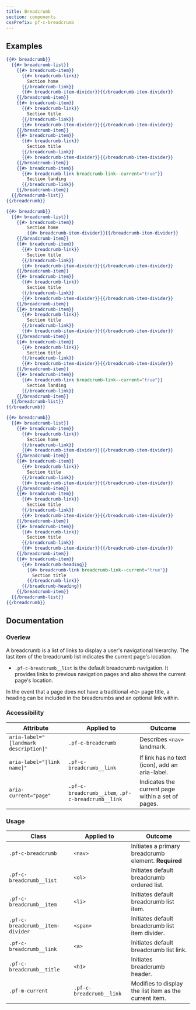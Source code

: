```yaml
---
title: Breadcrumb
section: components
cssPrefix: pf-c-breadcrumb
---
```


## Examples
```hbs title=Basic
{{#> breadcrumb}}
  {{#> breadcrumb-list}}
    {{#> breadcrumb-item}}
      {{#> breadcrumb-link}}
        Section home
      {{/breadcrumb-link}}
      {{#> breadcrumb-item-divider}}{{/breadcrumb-item-divider}}
    {{/breadcrumb-item}}
    {{#> breadcrumb-item}}
      {{#> breadcrumb-link}}
        Section title
      {{/breadcrumb-link}}
      {{#> breadcrumb-item-divider}}{{/breadcrumb-item-divider}}
    {{/breadcrumb-item}}
    {{#> breadcrumb-item}}
      {{#> breadcrumb-link}}
        Section title
      {{/breadcrumb-link}}
      {{#> breadcrumb-item-divider}}{{/breadcrumb-item-divider}}
    {{/breadcrumb-item}}
    {{#> breadcrumb-item}}
      {{#> breadcrumb-link breadcrumb-link--current="true"}}
        Section landing
      {{/breadcrumb-link}}
    {{/breadcrumb-item}}
  {{/breadcrumb-list}}
{{/breadcrumb}}
```

```hbs title=Without-home-link
{{#> breadcrumb}}
  {{#> breadcrumb-list}}
    {{#> breadcrumb-item}}
        Section home
        {{#> breadcrumb-item-divider}}{{/breadcrumb-item-divider}}
    {{/breadcrumb-item}}
    {{#> breadcrumb-item}}
      {{#> breadcrumb-link}}
        Section title
      {{/breadcrumb-link}}
      {{#> breadcrumb-item-divider}}{{/breadcrumb-item-divider}}
    {{/breadcrumb-item}}
    {{#> breadcrumb-item}}
      {{#> breadcrumb-link}}
        Section title
      {{/breadcrumb-link}}
      {{#> breadcrumb-item-divider}}{{/breadcrumb-item-divider}}
    {{/breadcrumb-item}}
    {{#> breadcrumb-item}}
      {{#> breadcrumb-link}}
        Section title
      {{/breadcrumb-link}}
      {{#> breadcrumb-item-divider}}{{/breadcrumb-item-divider}}
    {{/breadcrumb-item}}
    {{#> breadcrumb-item}}
      {{#> breadcrumb-link}}
        Section title
      {{/breadcrumb-link}}
      {{#> breadcrumb-item-divider}}{{/breadcrumb-item-divider}}
    {{/breadcrumb-item}}
    {{#> breadcrumb-item}}
      {{#> breadcrumb-link breadcrumb-link--current="true"}}
        Section landing
      {{/breadcrumb-link}}
    {{/breadcrumb-item}}
  {{/breadcrumb-list}}
{{/breadcrumb}}
```

```hbs title=With-heading
{{#> breadcrumb}}
  {{#> breadcrumb-list}}
    {{#> breadcrumb-item}}
      {{#> breadcrumb-link}}
        Section home
      {{/breadcrumb-link}}
      {{#> breadcrumb-item-divider}}{{/breadcrumb-item-divider}}
    {{/breadcrumb-item}}
    {{#> breadcrumb-item}}
      {{#> breadcrumb-link}}
        Section title
      {{/breadcrumb-link}}
      {{#> breadcrumb-item-divider}}{{/breadcrumb-item-divider}}
    {{/breadcrumb-item}}
    {{#> breadcrumb-item}}
      {{#> breadcrumb-link}}
        Section title
      {{/breadcrumb-link}}
      {{#> breadcrumb-item-divider}}{{/breadcrumb-item-divider}}
    {{/breadcrumb-item}}
    {{#> breadcrumb-item}}
      {{#> breadcrumb-link}}
        Section title
      {{/breadcrumb-link}}
      {{#> breadcrumb-item-divider}}{{/breadcrumb-item-divider}}
    {{/breadcrumb-item}}
    {{#> breadcrumb-item}}
      {{#> breadcrumb-heading}}
        {{#> breadcrumb-link breadcrumb-link--current="true"}}
          Section title
        {{/breadcrumb-link}}
      {{/breadcrumb-heading}}
    {{/breadcrumb-item}}
  {{/breadcrumb-list}}
{{/breadcrumb}}
```

## Documentation
### Overiew
A breadcrumb is a list of links to display a user's navigational hierarchy. The last item of the breadcrumb list indicates the current page's location.

* `.pf-c-breadcrumb__list` is the default breadcrumb navigation. It provides links to previous navigation pages and also shows the current page's location.

In the event that a page does not have a traditional `<h1>` page title, a heading can be included in the breadcrumbs and an optional link within.

### Accessibility
| Attribute | Applied to | Outcome |
| -- | -- | -- |
| `aria-label="[landmark description]"` | `.pf-c-breadcrumb` |  Describes `<nav>` landmark. |
| `aria-label="[link name]"` | `.pf-c-breadcrumb__link` | If link has no text (icon), add an aria-label. |
| `aria-current="page"` | `.pf-c-breadcrumb__item`, `.pf-c-breadcrumb__link` |  Indicates the current page within a set of pages. |

### Usage
| Class | Applied to | Outcome |
| -- | -- | -- |
| `.pf-c-breadcrumb`                | `<nav>`                   | Initiates a primary breadcrumb element. **Required** |
| `.pf-c-breadcrumb__list`          | `<ol>`                    | Initiates default breadcrumb ordered list. |
| `.pf-c-breadcrumb__item`          | `<li>`                    | Initiates default breadcrumb list item. |
| `.pf-c-breadcrumb__item-divider`  | `<span>`                  | Initiates default breadcrumb list item divider. |
| `.pf-c-breadcrumb__link`          | `<a>`                     | Initiates default breadcrumb list link. |
| `.pf-c-breadcrumb__title`         | `<h1>`                    | Initiates breadcrumb header. |
| `.pf-m-current`                   | `.pf-c-breadcrumb__link`  | Modifies to display the list item as the current item. |

